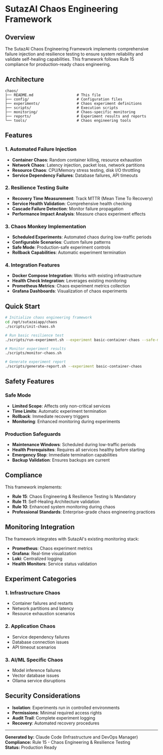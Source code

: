 # SutazAI Chaos Engineering Framework

## Overview

The SutazAI Chaos Engineering Framework implements comprehensive failure injection and resilience testing to ensure system reliability and validate self-healing capabilities. This framework follows Rule 15 compliance for production-ready chaos engineering.

## Architecture

```
chaos/
├── README.md                    # This file
├── config/                      # Configuration files
├── experiments/                 # Chaos experiment definitions
├── scripts/                     # Execution scripts
├── monitoring/                  # Chaos-specific monitoring
├── reports/                     # Experiment results and reports
└── tools/                       # Chaos engineering tools
```

## Features

### 1. Automated Failure Injection
- **Container Chaos**: Random container killing, resource exhaustion
- **Network Chaos**: Latency injection, packet loss, network partitions
- **Resource Chaos**: CPU/Memory stress testing, disk I/O throttling
- **Service Dependency Failures**: Database failures, API timeouts

### 2. Resilience Testing Suite
- **Recovery Time Measurement**: Track MTTR (Mean Time To Recovery)
- **Service Health Validation**: Comprehensive health checking
- **Cascade Failure Detection**: Monitor failure propagation
- **Performance Impact Analysis**: Measure chaos experiment effects

### 3. Chaos Monkey Implementation
- **Scheduled Experiments**: Automated chaos during low-traffic periods
- **Configurable Scenarios**: Custom failure patterns
- **Safe Mode**: Production-safe experiment controls
- **Rollback Capabilities**: Automatic experiment termination

### 4. Integration Features
- **Docker Compose Integration**: Works with existing infrastructure
- **Health Check Integration**: Leverages existing monitoring
- **Prometheus Metrics**: Chaos experiment metrics collection
- **Grafana Dashboards**: Visualization of chaos experiments

## Quick Start

```bash
# Initialize chaos engineering framework
cd /opt/sutazaiapp/chaos
./scripts/init-chaos.sh

# Run basic resilience test
./scripts/run-experiment.sh --experiment basic-container-chaos --safe-mode

# Monitor experiment results
./scripts/monitor-chaos.sh

# Generate experiment report
./scripts/generate-report.sh --experiment basic-container-chaos
```

## Safety Features

### Safe Mode
- **Limited Scope**: Affects only non-critical services
- **Time Limits**: Automatic experiment termination
- **Rollback**: Immediate recovery triggers
- **Monitoring**: Enhanced monitoring during experiments

### Production Safeguards
- **Maintenance Windows**: Scheduled during low-traffic periods
- **Health Prerequisites**: Requires all services healthy before starting
- **Emergency Stop**: Immediate termination capabilities
- **Backup Validation**: Ensures backups are current

## Compliance

This framework implements:
- **Rule 15**: Chaos Engineering & Resilience Testing Is Mandatory
- **Rule 11**: Self-Healing Architecture validation
- **Rule 10**: Enhanced system monitoring during chaos
- **Professional Standards**: Enterprise-grade chaos engineering practices

## Monitoring Integration

The framework integrates with SutazAI's existing monitoring stack:
- **Prometheus**: Chaos experiment metrics
- **Grafana**: Real-time visualization
- **Loki**: Centralized logging
- **Health Monitors**: Service status validation

## Experiment Categories

### 1. Infrastructure Chaos
- Container failures and restarts
- Network partitions and latency
- Resource exhaustion scenarios

### 2. Application Chaos
- Service dependency failures
- Database connection issues
- API timeout scenarios

### 3. AI/ML Specific Chaos
- Model inference failures
- Vector database issues
- Ollama service disruptions

## Security Considerations

- **Isolation**: Experiments run in controlled environments
- **Permissions**: Minimal required access rights
- **Audit Trail**: Complete experiment logging
- **Recovery**: Automated recovery procedures

---

**Generated by:** Claude Code (Infrastructure and DevOps Manager)  
**Compliance:** Rule 15 - Chaos Engineering & Resilience Testing  
**Status:** Production Ready